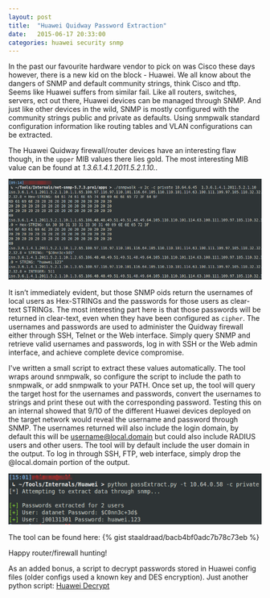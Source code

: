 ```yaml
---
layout: post
title:  "Huawei Quidway Password Extraction"
date:   2015-06-17 20:33:00
categories: huawei security snmp
---
```

In the past our favourite hardware vendor to pick on was Cisco these days however, there is a new kid on the block - Huawei. We all know about the dangers of SNMP and default community strings, think Cisco and tftp. Seems like Huawei suffers from similar fail. Like all routers, switches, servers, ect out there, Huawei devices can be managed through SNMP. And just like other devices in the wild, SNMP is mostly configured with the community strings public and private as defaults. Using snmpwalk standard configuration information like routing tables and VLAN configurations can be extracted. 

The Huawei Quidway firewall/router devices have an interesting flaw though, in the `upper` MIB values there lies gold. The most interesting MIB value can be found at  _1.3.6.1.4.1.2011.5.2.1.10._. 

![Huawei SNMPwalk](assets/huawei_snmp.png)

It isn’t immediately evident, but those SNMP oids return the usernames of local users as Hex-STRINGs and the passwords for those users as clear-text STRINGs. The most interesting part here is that those passwords will be returned in clear-text, even when they have been configured as `cipher`. The usernames and passwords are used to administer the Quidway firewall either through SSH, Telnet or the Web interface. Simply query SNMP and retrieve valid usernames and passwords, log in with SSH or the Web admin interface, and achieve complete device compromise. 

I've written a small script to extract these values automatically. The tool wraps around snmpwalk, so configure the script to include the path to snmpwalk, or add snmpwalk to your PATH. Once set up, the tool will query the target host for the usernames and passwords, convert the usernames to strings and print these out with the corresponding password. Testing this on an internal showed that 9/10 of the different Huawei devices deployed on the target network would reveal the username and password through SNMP. The usernames returned will also include the login domain, by default this will be username@local.domain but could also include RADIUS users and other users. The tool will by default include the user domain in the output. To log in through SSH, FTP, web interface, simply drop the @local.domain portion of the output.

![Huawei extract passwords with SNMP](assets/huawei_password_snmp.png)

The tool can be found here: 
{% gist staaldraad/bacb4bf0adc7b78c73eb %}


Happy router/firewall hunting!

As an added bonus, a script to decrypt passwords stored in Huawei config files (older configs used a known key and DES encryption). Just another python script: [Huawei Decrypt]({https://gist.github.com/staaldraad/605a5e40abaaa5915bc7})

